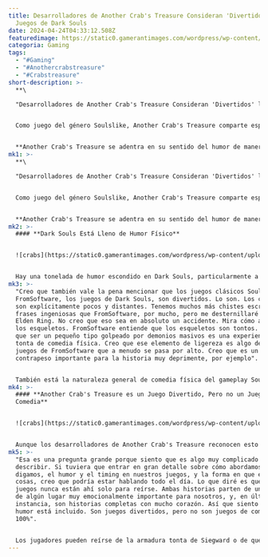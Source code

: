 ```yaml
---
title: Desarrolladores de Another Crab's Treasure Consideran 'Divertidos' los
  Juegos de Dark Souls
date: 2024-04-24T04:33:12.508Z
featuredimage: https://static0.gamerantimages.com/wordpress/wp-content/uploads/2024/04/another-crabs-treasure-game-rant-advance-dev-calls-dark-souls-games-funny-feature.jpg?q=70&fit=contain&w=1140&h=&dpr=1
categoria: Gaming
tags:
  - "#Gaming"
  - "#Anothercrabstreasure"
  - "#Crabstreasure"
short-description: >-
  **\

  "Desarrolladores de Another Crab's Treasure Consideran 'Divertidos' los Juegos de Dark Souls"**


  Como juego del género Soulslike, Another Crab's Treasure comparte espacio con compañía bastante sombría: Dark Souls, Elden Ring, The Surge, Hollow Knight, Lies of P, y muchos más. El género Soulslike está dominado por ambientaciones sombrías o deprimidas, llenas de personas desesperadas y monstruos horrendos, lo que hace aún más satisfactorio perseverar a pesar del típicamente desalentador estado del mundo. Por otro lado, cualquiera que haya jugado una buena cantidad de juegos Soulslike probablemente pueda recordar más de unos cuantos momentos que los hicieron reír histéricamente.


  **Another Crab's Treasure se adentra en su sentido del humor de maneras más obvias, y Game Rant recientemente habló con el director del estudio y director de arte de Aggro Crab, Nick Kaman, y el director creativo y líder narrativo, Caela**
mk1: >-
  **\

  "Desarrolladores de Another Crab's Treasure Consideran 'Divertidos' los Juegos de Dark Souls"**


  Como juego del género Soulslike, Another Crab's Treasure comparte espacio con compañía bastante sombría: Dark Souls, Elden Ring, The Surge, Hollow Knight, Lies of P, y muchos más. El género Soulslike está dominado por ambientaciones sombrías o deprimidas, llenas de personas desesperadas y monstruos horrendos, lo que hace aún más satisfactorio perseverar a pesar del típicamente desalentador estado del mundo. Por otro lado, cualquiera que haya jugado una buena cantidad de juegos Soulslike probablemente pueda recordar más de unos cuantos momentos que los hicieron reír histéricamente.


  **Another Crab's Treasure se adentra en su sentido del humor de maneras más obvias, y Game Rant recientemente habló con el director del estudio y director de arte de Aggro Crab, Nick Kaman, y el director creativo y líder narrativo, Caelan Pollock, sobre este enfoque, entre otras cosas. Según Pollock, los juegos Dark Souls de FromSoftware están llenos de tonterías deliberadas por parte de los desarrolladores junto con la comedia situacional accidental. Ellos creen que el humor es clave incluso en juegos "serios" como Dark Souls, y por otro lado, es igualmente importante tener momentos serios y conmovedores en un juego aparentemente ridículo como Another Crab's Treasure.**
mk2: >-
  #### **Dark Souls Está Lleno de Humor Físico**


  ![crabs](https://static0.gamerantimages.com/wordpress/wp-content/uploads/2023/04/67af963d-190a-4991-ba2d-cc7609785c66-elden_ring_20220223073052-1.jpg?q=70&fit=crop&w=1500&dpr=1 "crabs")


  Hay una tonelada de humor escondido en Dark Souls, particularmente a través de descripciones de objetos o interacciones de personajes. La descripción para la basura en Dark Souls 3 dice: "¿Quién en su sano juicio llevaría esto consigo?" como una divertida burla al jugador que debe estar cargándola para leer eso. Poco necesita decirse sobre Siegward de Catarina, cuya armadura en forma de cebolla es ridícula de por sí antes incluso de considerar las circunstancias graciosas en las que los jugadores lo encuentran. Los juegos de Dark Souls son divertidos entre sus momentos de juego más tensos, y Pollock lo explicó así:
mk3: >-
  "Creo que también vale la pena mencionar que los juegos clásicos Soulslike, de
  FromSoftware, los juegos de Dark Souls, son divertidos. Lo son. Los chistes
  son explícitamente pocos y distantes. Tenemos muchos más chistes escritos y
  frases ingeniosas que FromSoftware, por mucho, pero me desternillaré jugando a
  Elden Ring. No creo que eso sea en absoluto un accidente. Mira cómo animan a
  los esqueletos. FromSoftware entiende que los esqueletos son tontos. Entienden
  que ser un pequeño tipo golpeado por demonios masivos es una experiencia muy
  tonta de comedia física. Creo que ese elemento de ligereza es algo de los
  juegos de FromSoftware que a menudo se pasa por alto. Creo que es un
  contrapeso importante para la historia muy deprimente, por ejemplo".


  También está la naturaleza general de comedia física del gameplay Soulslike. Pasando por alto cómo podría ser frustrante en el momento, es frecuentemente hilarante presenciar a un jugador de tamaño humano siendo completamente aniquilado por el arma de un enemigo masivo o por una combinación de ataques exageradamente excesiva de Soul of Cinder seguida por la pantalla de "You Died" que indica lo obvio. Los juegos también están plagados de trampas siniestras que uno puede imaginar a un desarrollador riendo maníacamente mientras las dispone.
mk4: >-
  #### **Another Crab's Treasure es un Juego Divertido, Pero no un Juego de
  Comedia**


  ![crabs](https://static0.gamerantimages.com/wordpress/wp-content/uploads/2024/04/another-crabs-treasure-kril-hermit-crab-reef-game-rant-advance-quest-npc.jpg?q=70&fit=crop&w=1500&dpr=1 "crabs")


  Aunque los desarrolladores de Another Crab's Treasure reconocen esto e incluyen un montón de sus propias bromas en el juego, es importante tener en cuenta la distinción entre juegos divertidos y juegos de comedia. Another Crab's Treasure es divertido, pero tiene una historia seria con un mensaje serio. La comedia en este juego, al igual que en Dark Souls, es un elemento de contraste importante que permite contar historias más efectivas. Cuando se les preguntó sobre su enfoque del humor, Pollock explicó que,
mk5: >-
  "Esa es una pregunta grande porque siento que es algo muy complicado de
  describir. Si tuviera que entrar en gran detalle sobre cómo abordamos,
  digamos, el humor y el timing en nuestros juegos, y la forma en que escribo
  cosas, creo que podría estar hablando todo el día. Lo que diré es que nuestros
  juegos nunca están ahí solo para reírse. Ambas historias parten de un núcleo
  de algún lugar muy emocionalmente importante para nosotros, y, en última
  instancia, son historias completas con mucho corazón. Así que siento que el
  humor está incluido. Son juegos divertidos, pero no son juegos de comedia al
  100%".


  Los jugadores pueden reírse de la armadura tonta de Siegward o de que se haya quedado atascado en un pozo, pero esas risas hacen que ese encuentro final conmovedor entre él y el jefe Yhorm el Gigante sea un momento desgarrador. De manera similar, la historia de Another Crab's Treasure sobre la supervivencia en medio de un desastre climático devastador se ve realzada por la comedia pero no definida por ella.
---
```

